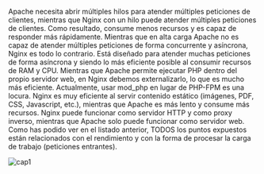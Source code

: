 Apache necesita abrir múltiples hilos para atender múltiples peticiones de clientes, mientras que Nginx con un hilo puede atender múltiples peticiones de clientes. Como resultado, consume menos recursos y es capaz de responder más rápidamente.
Mientras que en alta carga Apache no es capaz de atender múltiples peticiones de forma concurrente y asíncrona, Nginx es todo lo contrario. Está diseñado para atender muchas peticiones de forma asíncrona y siendo lo más eficiente posible al consumir recursos de RAM y CPU.
Mientras que Apache permite ejecutar PHP dentro del propio servidor web, en Nginx debemos externalizarlo, lo que es mucho más eficiente. Actualmente, usar mod_php en lugar de PHP-FPM es una locura.
Nginx es muy eficiente al servir contenido estático (imágenes, PDF, CSS, Javascript, etc.), mientras que Apache es más lento y consume más recursos.
Nginx puede funcionar como servidor HTTP y como proxy inverso, mientras que Apache solo puede funcionar como servidor web.
Como has podido ver en el listado anterior, TODOS los puntos expuestos están relacionados con el rendimiento y con la forma de procesar la carga de trabajo (peticiones entrantes).


![cap1](nginx/cap1.png)
